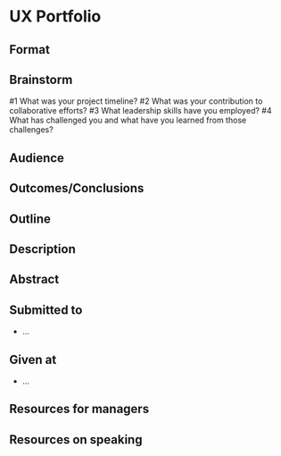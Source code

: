 # UX Portfolio

## Format

## Brainstorm
#1 What was your project timeline?
#2 What was your contribution to collaborative efforts?
#3 What leadership skills have you employed?
#4 What has challenged you and what have you learned from those challenges?


## Audience


## Outcomes/Conclusions



## Outline

## Description


## Abstract



## Submitted to
- ...


## Given at
- ...

## Resources for managers


## Resources on speaking
